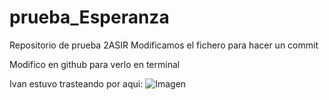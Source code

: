# prueba_Esperanza
Repositorio de prueba 2ASIR
Modificamos el fichero para hacer un commit

Modifico en github para verlo en terminal

Ivan estuvo trasteando por aqui:
![Imagen](https://m.media-amazon.com/images/I/5106njBapBL._SY445_SX342_.jpg)


